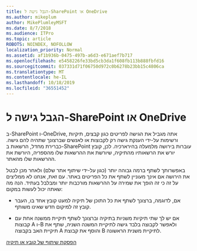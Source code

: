 ```yaml
---
title: הגבל גישה ל-SharePoint או OneDrive
ms.author: mikeplum
author: MikePlumleyMSFT
ms.date: 8/7/2018
ms.audience: ITPro
ms.topic: article
ROBOTS: NOINDEX, NOFOLLOW
localization_priority: Normal
ms.assetid: af1b936b-0475-497b-a6d3-e671aef7b717
ms.openlocfilehash: e5458226fe33bd5cb3da1f608fb113b888fbfd16
ms.sourcegitcommit: 037331d71f06750d972c0b6278b23bb15c4806ca
ms.translationtype: MT
ms.contentlocale: he-IL
ms.lasthandoff: 10/18/2019
ms.locfileid: "36551452"
---
```

# <a name="restrict-access-in-sharepoint-or-onedrive"></a>הגבל גישה ל-SharePoint או OneDrive

ב-SharePoint ו-OneDrive, אתה מגביל את הגישה לפריטים כגון קבצים, תיקיות ורשימות על-ידי הענקת גישה רק לקבוצות או לאנשים שברצונך שתהיה להם גישה. כברירת מחדל, הרשאות ב-SharePoint עוברות בירושה מלמעלה בהירארכיה. לכן, קובץ יורש את הרשאותיו מהתיקיה, שיורשת את ההרשאות שלו מהספריה, היורשת את ההרשאות שלו מהאתר.
  
באפשרותך לשתף ברמה גבוהה יותר (כגון על-ידי שיתוף אתר שלם) ולאחר מכן לבטל את הירושה אם אינך מעוניין לשתף את כל הפריטים באתר. עם זאת, אנחנו לא ממליצים על זה כי זה הופך את שמירה על ההרשאות מורכבות יותר ומבלבל בעתיד. הנה מה שאתה יכול לעשות במקום:
  
- אם, לדוגמה, ברצונך לשתף את כל התוכן של תיקיה למעט קובץ אחד בו, העבר קובץ זה למיקום חדש שאינו משותף.
    
- אם יש לך שתי תיקיות משניות בתיקיה וברצונך לשתף תיקיית ממשנה אחת עם קבוצות A ו-B ולאפשר לקבוצה בלבד גישה לתיקיית המשנה השניה, שתף את תיקיית האב בקבוצה A והוסף את קבוצת B לתיקיית משנית הראשונה.
    
[הפסקת שיתוף של קובץ או תיקיה](https://go.microsoft.com/fwlink/?linkid=2008861)
  

